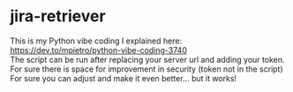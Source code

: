 # jira-retriever
This is my Python vibe coding I explained here: https://dev.to/mpietro/python-vibe-coding-3740
<br>
The script can be run after replacing your server url and adding your token.
<br>
For sure there is space for improvement in security (token not in the script)
For sure you can adjust and make it even better... but it works!
